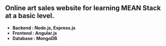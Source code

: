 ## Online art sales website for learning MEAN Stack at a basic level.

- **Backend : Node.js, Express.js**<br />
- **Frontend : Angular.js**<br />
- **Database : MongoDB**<br />